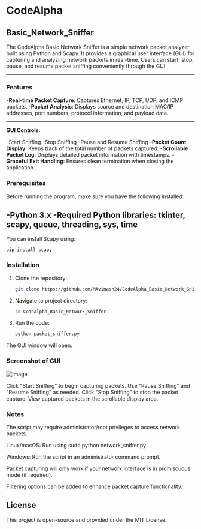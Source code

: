 # CodeAlpha

## Basic_Network_Sniffer

The CodeAlpha Basic Network Sniffer is a simple network packet analyzer built using Python and Scapy. It provides a graphical user interface (GUI) for capturing and analyzing network packets in real-time. Users can start, stop, pause, and resume packet sniffing conveniently through the GUI.

---


### Features
-**Real-time Packet Capture**: Captures Ethernet, IP, TCP, UDP, and ICMP packets.
-**Packet Analysis**: Displays source and destination MAC/IP addresses, port numbers, protocol information, and payload data.

---

**GUI Controls:**

-Start Sniffing
-Stop Sniffing
-Pause and Resume Sniffing
-**Packet Count Display**: Keeps track of the total number of packets captured.
-**Scrollable Packet Log**: Displays detailed packet information with timestamps.
-**Graceful Exit Handling**: Ensures clean termination when closing the application.

### Prerequisites

Before running the program, make sure you have the following installed:

-**Python 3.x**
-**Required Python libraries: tkinter, scapy, queue, threading, sys, time**
---
You can install Scapy using:

```
pip install scapy
```

### Installation

1. Clone the repository:
   ```bash
   git clone https://github.com/MAvinash24/CodeAlpha_Basic_Network_Sniffer.git
   ```
   
2. Navigate to project directory:
   ```bash
   cd CodeAlpha_Basic_Network_Sniffer
   ```
   
3. Run the code:
   ```bash
   python packet_sniffer.py
   ```

The GUI window will open.

### Screenshot of GUI

![image](https://github.com/user-attachments/assets/b547e8e3-0382-42e8-8836-228c2fe40676)


Click "Start Sniffing" to begin capturing packets.
Use "Pause Sniffing" and "Resume Sniffing" as needed.
Click "Stop Sniffing" to stop the packet capture.
View captured packets in the scrollable display area.


### Notes
The script may require administrator/root privileges to access network packets.

Linux/macOS: Run using sudo python network_sniffer.py

Windows: Run the script in an administrator command prompt.

Packet capturing will only work if your network interface is in promiscuous mode (if required).

Filtering options can be added to enhance packet capture functionality.


## License
This project is open-source and provided under the MIT License.
